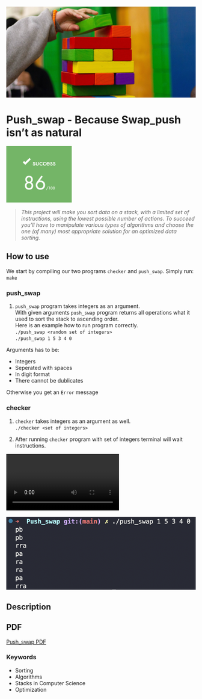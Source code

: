 <p align="left"><img src="./README/stack.jpg" ></p>

# Push_swap - Because Swap_push isn’t as natural

<p align="left"><img src="./README/pics/score.png" height="150" /></p>

> <em> This project will make you sort data on a stack, with a limited set of instructions, using the lowest possible number of actions. To succeed you’ll have to manipulate various types of algorithms and choose the one (of many) most appropriate solution for an optimized data sorting. </em>

## How to use

We start by compiling our two programs `checker` and `push_swap`. Simply run:\
`make`

### push_swap

1. `push_swap` program takes integers as an argument.\
With given arguments `push_swap` program returns all operations what it used to sort the stack to ascending order.\
Here is an example how to run program correctly.\
`./push_swap <random set of integers>`\
`./push_swap 1 5 3 4 0`

Arguments has to be:

- Integers
- Seperated with spaces
- In digit format
- There cannot be dublicates

Otherwise you get an `Error` message

### checker

1. `checker` takes integers as an argument as well.\
`./checker <set of integers>`

2. After running `checker` program with set of integers terminal will wait instructions.

![](README/video/my_video.mov)

<p align="left"><img src="./README/pics/push_swap_output.png" /></p>

## Description



## PDF

<a href="./README/push_swap.en.pdf">Push_swap PDF</a>

### Keywords
- Sorting
- Algorithms
- Stacks in Computer Science
- Optimization